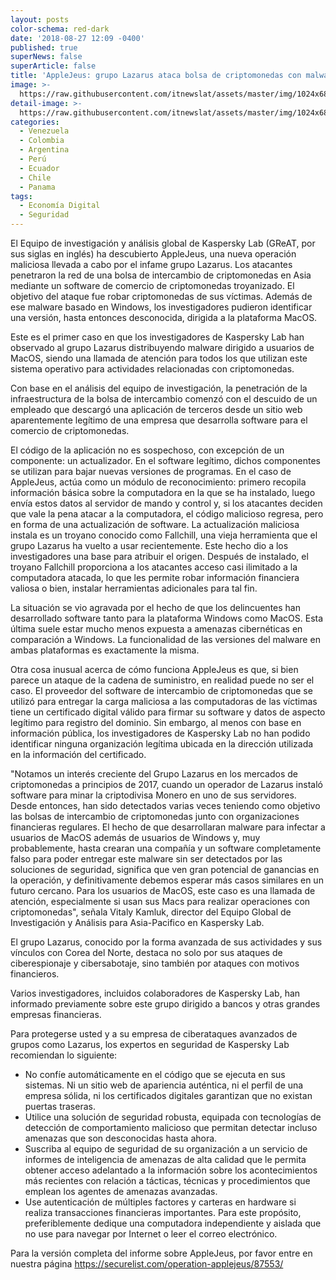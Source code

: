 ```yaml
---
layout: posts
color-schema: red-dark
date: '2018-08-27 12:09 -0400'
published: true
superNews: false
superArticle: false
title: 'AppleJeus: grupo Lazarus ataca bolsa de criptomonedas con malware para MacOS'
image: >-
  https://raw.githubusercontent.com/itnewslat/assets/master/img/1024x680/Kaspersky-Billetera-g.jpg
detail-image: >-
  https://raw.githubusercontent.com/itnewslat/assets/master/img/1024x680/Kaspersky-Billetera-g.jpg
categories:
  - Venezuela
  - Colombia
  - Argentina
  - Perú
  - Ecuador
  - Chile
  - Panama
tags:
  - Economía Digital
  - Seguridad
---
```

El Equipo de investigación y análisis global de Kaspersky Lab (GReAT, por sus siglas en inglés) ha descubierto AppleJeus, una nueva operación maliciosa llevada a cabo por el infame grupo Lazarus. Los atacantes penetraron la red de una bolsa de intercambio de criptomonedas en Asia mediante un software de comercio de criptomonedas troyanizado. El objetivo del ataque fue robar criptomonedas de sus víctimas. Además de ese malware basado en Windows, los investigadores pudieron identificar una versión, hasta entonces desconocida, dirigida a la plataforma MacOS.

Este es el primer caso en que los investigadores de Kaspersky Lab han observado al grupo Lazarus distribuyendo malware dirigido a usuarios de MacOS, siendo una llamada de atención para todos los que utilizan este sistema operativo para actividades relacionadas con criptomonedas.

Con base en el análisis del equipo de investigación, la penetración de la infraestructura de la bolsa de intercambio comenzó con el descuido de un empleado que descargó una aplicación de terceros desde un sitio web aparentemente legítimo de una empresa que desarrolla software para el comercio de criptomonedas.

El código de la aplicación no es sospechoso, con excepción de un componente: un actualizador. En el software legítimo, dichos componentes se utilizan para bajar nuevas versiones de programas. En el caso de AppleJeus, actúa como un módulo de reconocimiento: primero recopila información básica sobre la computadora en la que se ha instalado, luego envía estos datos al servidor de mando y control y, si los atacantes deciden que vale la pena atacar a la computadora, el código malicioso regresa, pero en forma de una actualización de software. La actualización maliciosa instala es un troyano conocido como Fallchill, una vieja herramienta que el grupo Lazarus ha vuelto a usar recientemente. Este hecho dio a los investigadores una base para atribuir el origen. Después de instalado, el troyano Fallchill proporciona a los atacantes acceso casi ilimitado a la computadora atacada, lo que les permite robar información financiera valiosa o bien, instalar herramientas adicionales para tal fin.

La situación se vio agravada por el hecho de que los delincuentes han desarrollado software tanto para la plataforma Windows como MacOS. Esta última suele estar mucho menos expuesta a amenazas cibernéticas en comparación a Windows. La funcionalidad de las versiones del malware en ambas plataformas es exactamente la misma.

Otra cosa inusual acerca de cómo funciona AppleJeus es que, si bien parece un ataque de la cadena de suministro, en realidad puede no ser el caso. El proveedor del software de intercambio de criptomonedas que se utilizó para entregar la carga maliciosa a las computadoras de las víctimas tiene un certificado digital válido para firmar su software y datos de aspecto legítimo para registro del dominio. Sin embargo, al menos con base en información pública, los investigadores de Kaspersky Lab no han podido identificar ninguna organización legítima ubicada en la dirección utilizada en la información del certificado.

"Notamos un interés creciente del Grupo Lazarus en los mercados de criptomonedas a principios de 2017, cuando un operador de Lazarus instaló software para minar la criptodivisa Monero en uno de sus servidores. Desde entonces, han sido detectados varias veces teniendo como objetivo las bolsas de intercambio de criptomonedas junto con organizaciones financieras regulares. El hecho de que desarrollaran malware para infectar a usuarios de MacOS además de usuarios de Windows y, muy probablemente, hasta crearan una compañía y un software completamente falso para poder entregar este malware sin ser detectados por las soluciones de seguridad, significa que ven gran potencial de ganancias en la operación, y definitivamente debemos esperar más casos similares en un futuro cercano. Para los usuarios de MacOS, este caso es una llamada de atención, especialmente si usan sus Macs para realizar operaciones con criptomonedas", señala Vitaly Kamluk, director del Equipo Global de Investigación y Análisis para Asia-Pacifico en Kaspersky Lab.

El grupo Lazarus, conocido por la forma avanzada de sus actividades y sus vínculos con Corea del Norte, destaca no solo por sus ataques de ciberespionaje y cibersabotaje, sino también por ataques con motivos financieros. 

Varios investigadores, incluidos colaboradores de Kaspersky Lab, han informado previamente sobre este grupo dirigido a bancos y otras grandes empresas financieras.

Para protegerse usted y a su empresa de ciberataques avanzados de grupos como Lazarus, los expertos en seguridad de Kaspersky Lab recomiendan lo siguiente:

- No confíe automáticamente en el código que se ejecuta en sus sistemas. Ni un sitio web de apariencia auténtica, ni el perfil de una empresa sólida, ni los certificados digitales garantizan que no existan puertas traseras.
- Utilice una solución de seguridad robusta, equipada con tecnologías de detección de comportamiento malicioso que permitan detectar incluso amenazas que son desconocidas hasta ahora.
- Suscriba al equipo de seguridad de su organización a un servicio de informes de inteligencia de amenazas de alta calidad que le permita obtener acceso adelantado a la información sobre los acontecimientos más recientes con relación a tácticas, técnicas y procedimientos que emplean los agentes de amenazas avanzadas.
- Use autenticación de múltiples factores y carteras en hardware si realiza transacciones financieras importantes. Para este propósito, preferiblemente dedique una computadora independiente y aislada que no use para navegar por Internet o leer el correo electrónico.

Para la versión completa del informe sobre AppleJeus, por favor entre en nuestra página https://securelist.com/operation-applejeus/87553/

